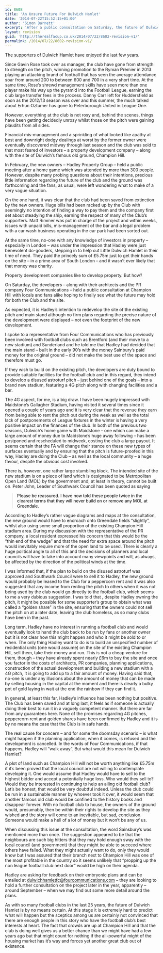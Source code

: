 ```yaml
---
id: 8608
title: 'An Unsure Future For Dulwich Hamlet'
date: '2014-07-22T15:52:15+01:00'
author: 'Simon Barnett'
excerpt: 'After a public consultation on Saturday, the future of Dulwich Hamlet and it''s Champion Hill home is far from clear.'
layout: revision
guid: 'http://therealfacup.co.uk/2014/07/22/8602-revision-v1/'
permalink: /2014/07/22/8602-revision-v1/
---
```


The supporters of Dulwich Hamlet have enjoyed the last few years.

Since Gavin Rose took over as manager, the club have gone from strength to strength on the pitch, winning promotion to the Ryman Premier in 2013 playing an attacking brand of football that has seen the average attendance soar from around 200 to between 600 and 700 in a very short time. At the same time, Rose’s shrewd management skills have seen more than one player make his way up the pyramid into the Football League, earning the club large transfer fees in the process. Danny Carr left for Huddersfield as soon as the 2012/13 season was over and this summer, the much talked about Erhun Oztumer has gone to Peterborough United in League One.

However, everything at the club is not rosy and, behind the scenes, things have been getting decidedly unrosy whilst those on the pitch were gaining plaudits from all sides.

Financial mis-management and a sprinkling of what looked like apathy at best and downright dodgy dealings at worst by the former owner were eventually discovered midway through last season and the club was sold to that most feared of investors – a property development company – along with the site of Dulwich’s famous old ground, Champion Hill.

In February, the new owners – Hadley Property Group – held a public meeting after a home game which was attended by more than 300 people. However, despite many probing questions about their intentions, precious little information regarding the future of the club and the ground was forthcoming and the fans, as usual, were left wondering what to make of a very vague situation.

On the one hand, it was clear that the club had been saved from extinction by the new owners. Huge bills had been racked up by the Club with seemingly no intention of finding a way to pay them and the company first set about steadying the ship, earning the respect of many of the Club’s supporters. Matt Rimmer was put in charge of the project and within weeks, issues with unpaid bills, mis-management of the bar and a legal problem with a car wash business operating in the car park had been sorted out.

At the same time, no-one with any knowledge of investors in property – especially in London – was under the impression that Hadley were just benevolent do-gooders, stepping in to help out Little Dulwich Hamlet in their time of need. They paid the princely sum of £5.75m just to get their hands on the site – in a prime area of South London – and it wasn’t ever likely that that money was charity.

Property development companies like to develop property. But how?

On Saturday, the developers – along with their architects and the PR company Four Communications – held a public consultation at Champion Hill with locals and fans alike hoping to finally see what the future may hold for both the Club and the site.

As expected, it is Hadley’s intention to redevelop the site of the existing pitch and main stand although no firm plans regarding the precise nature of the development were displayed – not even the footprint of the new development.

I spoke to a representative from Four Communications who has previously been involved with football clubs such as Brentford (and their move to a new stadium) and Sunderland and he told me that Hadley had decided that the main stand – built in the early 90’s with the money Sainbury’s paid money for the original ground – did not make the best use of the space and therefore must go.

If they wish to build on the existing pitch, the developers are duty bound to provide suitable facilities for the football club and in this regard, they intend to develop a disused astroturf pitch – just behind one of the goals – into a brand new stadium, featuring a 4G pitch along with changing facilities and a bar.

The 4G aspect, for me, is a big draw. I have been hugely impressed with Maidstone’s Gallagher Stadium, having visited it several times since it opened a couple of years ago and it is very clear that the revenue they earn from being able to rent the pitch out during the week as well as the total lack of postponements of League fixtures in the winter is having a very positive impact on the finances of the club. In both of the previous two seasons, Dulwich’s home game with Maidstone – one which can make a large amount of money due to Maidstone’s huge away following – has been postponed and rescheduled to midweek, costing the club a large payout. It seems certain that the FA will change their stance on these new types of surfaces eventually and by ensuring that the pitch is future-proofed in this way, Hadley are doing the Club – as well as the local community – a huge favour, despite the obvious cost involved.

There is, however, one rather large stumbling block. The intended site of the new stadium is on a piece of land which is designated to be Metropolitan Open Land (MOL) by the government and, at least in theory, cannot be built on. Peter John, Leader of Southwark Council has been quoted as saying

> <span style="font-weight: inherit; font-style: inherit; color: #000000;"><span style="font-weight: inherit; font-style: inherit;"><span style="font-weight: inherit; font-style: inherit;"><span lang="en-GB" style="font-weight: inherit; font-style: inherit;">Please be reassured. I have now told these people twice in the clearest terms that they will never build on or remove any MOL at Greendale.</span></span></span></span>

According to Hadley’s rather vague diagrams and maps at the consultation, the new ground would have to encroach onto Greendale fields “slightly”, whilst also using some small proportion of the existing Champion Hill stadium area. During my discussion with the representative of the PR company, a local resident expressed his concern that this would be the “thin end of the wedge” and that the need for extra space around the pitch would inevitably require more of the open land to be used. There is clearly a huge political angle to all of this and the decisions of planners and local councils will have to take into account many viewpoints and will, as always, be affected by the direction of the political winds at the time.

I was informed that, if the plan to build on the disused astroturf was approved and Southwark Council were to sell it to Hadley, the new ground would probably be leased to the Club for a peppercorn rent and it was also suggested that any income from renting the pitch to others when it was not being used by the club would go directly to the football club, which seems to me a very dubious suggestion. I was told that , despite Hadley owning the pitch, it might be possible for some supporter’s group to obtain what was called a “golden share” in the site, ensuring that the owners could not sell the pitch on at a later date, leaving the club homeless, as so many clubs have been in the past.

Long term, Hadley have no interest in running a football club and would eventually look to hand the club back to be run by fans or another owner but it is not clear how this might happen and who it might be sold to or when. The only thing Hadley want to do is to build an unspecified number of residential units (one would assume) on the site of the existing Champion Hill, sell them, take their money and run. This is not a cheap venture for them, though – they have already spent nearly £6m to buy the site and once you factor in the costs of architects, PR companies, planning applications, construction of the actual development and building a new stadium with a 4G pitch, it is going to add up to a fair amount of money. Having said that, no-one is under any illusions about the amount of money that can be made by selling housing in the capital at the moment and there is clearly a bulky pot of gold laying in wait at the end the rainbow if they can find it.

In general, at least this far, Hadley’s influence has been nothing but positive. The Club has been saved and at long last, it feels as if someone is actually doing their best to run it in a vaguely competent manner. But there are far from any guarantees here. None of the promises regarding 4G pitches, peppercorn rent and golden shares have been confirmed by Hadley and it is by no means the case that the Club is in safe hands.

The real cause for concern – and for some the doomsday scenario – is what might happen if the planning application, when it comes, is refused and the development is cancelled. In the words of Four Communications, if that happens, Hadley will “walk away”. But what would this mean for Dulwich Hamlet?

A plot of land such as Champion Hill will not be worth anything like £5.75m if it’s been proved that the local council are not willing to contemplate developing it. One would assume that Hadley would have to sell to the highest bidder and accept a potentially huge loss. Who would they sell to? Would they be interested in continuing to help an ailing old football club? Let’s be honest, that would be very doubtful indeed. Unless the club could be run in a sustainable manner by whoever took it over, it would seem that another famous old club would be confined to the history books and disappear forever. With no football club to house, the owners of the ground would, presumably, then be within their rights to develop the site as they wished and the story will come to an inevitable, but sad, conclusion. Someone would make a hell of a lot of money but it won’t be any of us.

When discussing this issue at the consultation, the word Sainsbury’s was mentioned more than once. The suggestion appeared to be that the neighbours are such big hitters that they may hold enough sway with the local council (and government) that they might be able to succeed where others have failed. What they might actually want to do, only they would know but I was assured that their branch next to Champion Hill was one of the most profitable in the country so it seems unlikely that “propping up the non league football club next door” would be high on their agenda.

Hadley are asking for feedback on their embryonic plans and can be emailed at [dulwichhamletfc@fourcommunications.com](mailto:dulwichhamletfc@fourcommunications.com "dulwichhamletfc@fourcommunications.com") – they are looking to hold a further consultation on the project later in the year, apparently – around September – when we may find out some more detail around the plans.

As with so many football clubs in the last 25 years, the future of Dulwich Hamlet is by no means certain. At this stage it is extremely hard to predict what will happen but the sceptics among us are certainly not convinced that there are enough people in this story who have the football club’s best interests at heart. The fact that crowds are up at Champion Hill and that the club is doing well gives us a better chance than we might have had a few years ago but that might count for nothing if the all-powerful might of the housing market has it’s way and forces yet another great club out of existence.